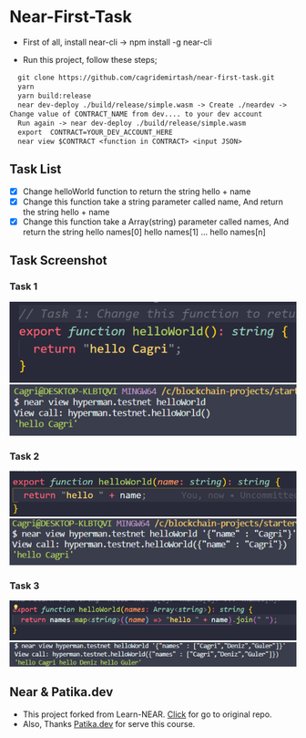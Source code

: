 # Near-First-Task

- First of all, install near-cli -> npm install -g near-cli

- Run this project, follow these steps;

```git
  git clone https://github.com/cagridemirtash/near-first-task.git
  yarn
  yarn build:release
  near dev-deploy ./build/release/simple.wasm -> Create ./neardev -> Change value of CONTRACT_NAME from dev.... to your dev account
  Run again -> near dev-deploy ./build/release/simple.wasm
  export  CONTRACT=YOUR_DEV_ACCOUNT_HERE
  near view $CONTRACT <function in CONTRACT> <input JSON>
```
## Task List
- [x] Change helloWorld function to return the string hello + name
- [x] Change this function take a string parameter called name, And return the string hello + name
- [x] Change this function take a Array(string) parameter called names, And return the string hello names[0] hello names[1] ... hello names[n]

## Task Screenshot

### Task 1
![Task-Function-1](./task-img/task-1.PNG)
![Task-Console-1](./task-img/task-console-1.PNG)
### Task 2
![Task-Function-2](./task-img/task-2.PNG)
![Task-Console-2](./task-img/task-console-2.PNG)
### Task 3
![Task-Function-3](./task-img/task-3.PNG)
![Task-Console-3](./task-img/task-console-3.PNG)

## Near & Patika.dev
- This project forked from Learn-NEAR. [Click](https://github.com/Learn-NEAR/starter--near-sdk-as) for go to original repo.
- Also, Thanks [Patika.dev](https://www.patika.dev/) for serve this course.
